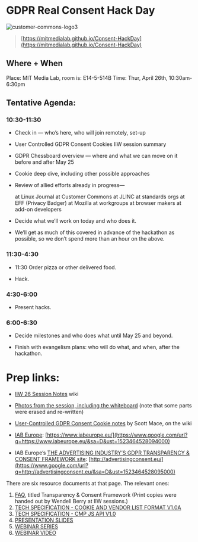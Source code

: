 # GDPR Real Consent Hack Day
![customer-commons-logo3](https://user-images.githubusercontent.com/2357755/38627860-f675d654-3d7d-11e8-9974-ca3ac83e2ea0.png)

> [https://mitmedialab.github.io/Consent-HackDay](https://mitmedialab.github.io/Consent-HackDay)

## Where + When

Place: MIT Media Lab, room is: E14-5-514B
Time: Thur, April 26th, 10:30am-6:30pm 

## Tentative Agenda:

### 10:30-11:30

* Check in — who’s here, who will join remotely, set-up

* User Controlled GDPR Consent Cookies IIW session summary

* GDPR Chessboard overview — where and what we can move on it before and after May 25

* Cookie deep dive, including other possible approaches

* Review of allied efforts already in progress—

	at Linux Journal
	at Customer Commons
	at JLINC
	at standards orgs
	at EFF (Privacy Badger)
	at Mozilla
	at workgroups
	at browser makers
	at add-on developers

* Decide what we’ll work on today and who does it.

* We’ll get as much of this covered in advance of the hackathon as possible, so we don’t spend more than an hour on the above.

### 11:30-4:30

* 11:30 Order pizza or other delivered food.

* Hack.

### 4:30-6:00 

* Present hacks.

### 6:00-6:30

* Decide milestones and who does what until May 25 and beyond.

* Finish with evangelism plans: who will do what, and when, after the hackathon.


# Prep links:

* [IIW 26 Session Notes](https://www.google.com/url?q=http://iiw.idcommons.net/IIW_26_Session_Notes&sa=D&ust=1523464528093000) wiki

* [Photos from the session, including the whiteboard](https://www.google.com/url?q=https://www.flickr.com/photos/docsearls/26506762657/in/album-72157694778829834/&sa=D&ust=1523464528093000) (note that some parts were erased and re-written)

* [User-Controlled GDPR Consent Cookie notes](https://www.google.com/url?q=http://iiw.idcommons.net/User-Controlled_GDPR_Consent_Cookie&sa=D&ust=1523464528093000) by Scott Mace, on the wiki

* [IAB Europe](https://www.google.com/url?q=https://www.iabeurope.eu/&sa=D&ust=1523464528094000): [https://www.iabeurope.eu/](https://www.google.com/url?q=https://www.iabeurope.eu/&sa=D&ust=1523464528094000)

* IAB Europe’s [THE ADVERTISING INDUSTRY’S GDPR TRANSPARENCY & CONSENT FRAMEWORK site](https://www.google.com/url?q=http://advertisingconsent.eu/&sa=D&ust=1523464528095000): [http://advertisingconsent.eu/](https://www.google.com/url?q=http://advertisingconsent.eu/&sa=D&ust=1523464528095000)

There are six resource documents at that page. The relevant ones:

1.  [FAQ](https://www.google.com/url?q=http://advertisingconsent.eu/wp-content/uploads/2018/03/Transparency_Consent_Framework_FAQ_Formatted_V9_270318.pdf&sa=D&ust=1523464528096000), titled Transparency & Consent Framework (Print copies were handed out by Wendell Berry at IIW sessions.)
2.  [TECH SPECIFICATION - COOKIE AND VENDOR LIST FORMAT V1.0A](https://www.google.com/url?q=https://github.com/InteractiveAdvertisingBureau/GDPR-Transparency-and-Consent-Framework/blob/master/Draft_for_Public_Comment_Transparency%2520%26%2520Consent%2520Framework%2520-%2520cookie%2520and%2520vendor%2520list%2520format%2520specification%2520v1.0a.pdf&sa=D&ust=1523464528097000)
3.  [TECH SPECIFICATION - CMP JS API V1.0](https://www.google.com/url?q=https://github.com/InteractiveAdvertisingBureau/GDPR-Transparency-and-Consent-Framework/blob/master/Draft_for_Public_Comment_Transparency%2520%26%2520Consent%2520Framework%2520Formatted%2520CMP%2520JS%2520API%2520v1.0.pdf&sa=D&ust=1523464528097000)
4.  [PRESENTATION SLIDES](https://www.google.com/url?q=http://advertisingconsent.eu/wp-content/uploads/2018/03/Transparency-Consent-Framework-Presentation-Website.pdf&sa=D&ust=1523464528098000)
5.  [WEBINAR SERIES](https://www.google.com/url?q=https://register.gotowebinar.com/rt/8917673009195155715&sa=D&ust=1523464528098000)
6.  [WEBINAR VIDEO](https://www.google.com/url?q=https://www.youtube.com/watch?v%3DwP93HO88cgw%26feature%3Dyoutu.be&sa=D&ust=1523464528099000)
